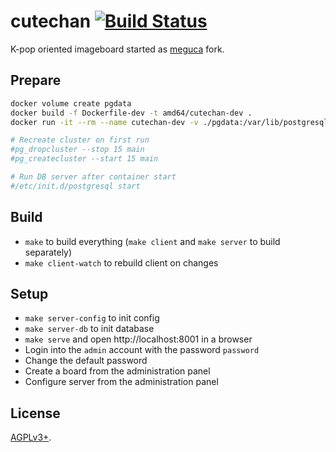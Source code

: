 # cutechan [![Build Status](https://travis-ci.org/cutechan/cutechan.svg?branch=master)](https://travis-ci.org/cutechan/cutechan)

K-pop oriented imageboard started as [meguca](https://github.com/bakape/meguca) fork.

## Prepare

```bash
docker volume create pgdata
docker build -f Dockerfile-dev -t amd64/cutechan-dev .
docker run -it --rm --name cutechan-dev -v ./pgdata:/var/lib/postgresql -v $PWD:/cutechan -p 127.0.0.1:8001:8001 amd64/cutechan-dev

# Recreate cluster on first run
#pg_dropcluster --stop 15 main
#pg_createcluster --start 15 main

# Run DB server after container start
#/etc/init.d/postgresql start
```

## Build

- `make` to build everything (`make client` and `make server` to build separately)
- `make client-watch` to rebuild client on changes

## Setup

- `make server-config` to init config
- `make server-db` to init database
- `make serve` and open http://localhost:8001 in a browser
- Login into the `admin` account with the password `password`
- Change the default password
- Create a board from the administration panel
- Configure server from the administration panel

## License

[AGPLv3+](LICENSE).
